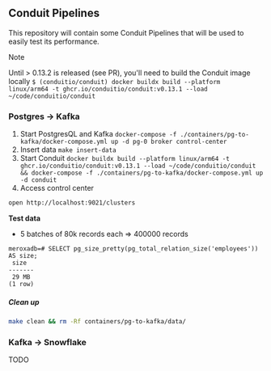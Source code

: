 ## Conduit Pipelines

This repository will contain some Conduit Pipelines that will be used to easily test its performance.

> [!NOTE]  
> Until > 0.13.2 is released (see PR), you'll need to build the Conduit image locally
> `$ (conduitio/conduit) docker buildx build --platform linux/arm64 -t ghcr.io/conduitio/conduit:v0.13.1 --load ~/code/conduitio/conduit`

### Postgres -> Kafka


1. Start PostgresQL and Kafka `docker-compose -f ./containers/pg-to-kafka/docker-compose.yml up -d pg-0 broker control-center`
1. Insert data `make insert-data`
1. Start Conduit `docker buildx build --platform linux/arm64 -t ghcr.io/conduitio/conduit:v0.13.1 --load ~/code/conduitio/conduit && docker-compose -f ./containers/pg-to-kafka/docker-compose.yml up -d conduit`
1. Access control center


```bash
open http://localhost:9021/clusters
```

**Test data**

- 5 batches of 80k records each => 400000 records

```
meroxadb=# SELECT pg_size_pretty(pg_total_relation_size('employees')) AS size;
 size  
-------
 29 MB
(1 row)
```

##### Clean up

```bash
make clean && rm -Rf containers/pg-to-kafka/data/
```

### Kafka -> Snowflake

TODO


